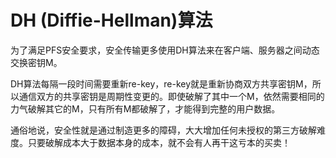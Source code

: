 # DH (Diffie-Hellman)算法

为了满足PFS安全要求，安全传输更多使用DH算法来在客户端、服务器之间动态交换密钥M。

DH算法每隔一段时间需要重新re-key，re-key就是重新协商双方共享密钥M，所以通信双方的共享密钥是周期性变更的。即使破解了其中一个M，依然需要相同的力气破解其它的M，只有所有M都破解了，才能得到完整的用户数据。

通俗地说，安全性就是通过制造更多的障碍，大大增加任何未授权的第三方破解难度。只要破解成本大于数据本身的成本，就不会有人再干这亏本的买卖！
